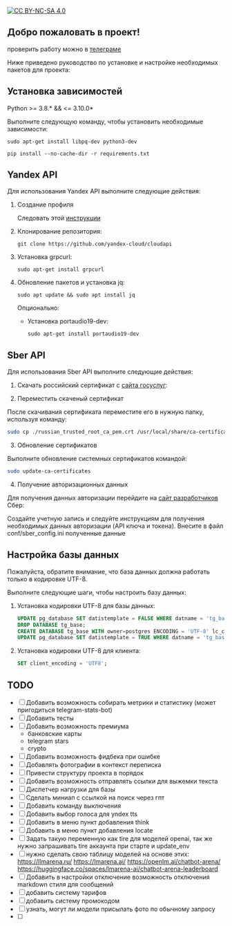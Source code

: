 [![CC BY-NC-SA 4.0][cc-by-nc-sa-shield]][cc-by-nc-sa]

[cc-by-nc-sa]: http://creativecommons.org/licenses/by-nc-sa/4.0/
[cc-by-nc-sa-image]: https://licensebuttons.net/l/by-nc-sa/4.0/88x31.png
[cc-by-nc-sa-shield]: https://img.shields.io/badge/License-CC%20BY--NC--SA%204.0-lightgrey.svg

## Добро пожаловать в проект!

проверить работу можно в [телеграме][tg]

Ниже приведено руководство по установке и настройке необходимых пакетов для проекта:

## Установка зависимостей

Python >= 3.8.* && <= 3.10.0*

Выполните следующую команду, чтобы установить необходимые зависимости:

```shell
sudo apt-get install libpq-dev python3-dev

pip install --no-cache-dir -r requirements.txt
```

## Yandex API

Для использования Yandex API выполните следующие действия:

1. Создание профиля

   Следовать этой [инструкции][df3]

2. Клонирование репозитория:

   ```shell
   git clone https://github.com/yandex-cloud/cloudapi
   ```

3. Установка grpcurl:

   ```shell
   sudo apt-get install grpcurl
   ```

4. Обновление пакетов и установка jq:

   ```shell
   sudo apt update && sudo apt install jq
   ```

   Опционально:

   - Установка portaudio19-dev:

     ```shell
     sudo apt-get install portaudio19-dev
     ```

## Sber API

Для использования Sber API выполните следующие действия:
1. Скачать российский сертификат с [сайта госуслуг][df1]:

2. Переместить скаченый сертификат

После скачивания сертификата переместите его в нужную папку, используя команду:

```bash
sudo cp ./russian_trusted_root_ca_pem.crt /usr/local/share/ca-certificates/
```

3. Обновление сертификатов

Выполните обновление системных сертификатов командой:

```bash
sudo update-ca-certificates
```

4. Получение авторизационных данных

Для получения данных авторизации перейдите на [сайт разработчиков][df2] Сбер:

Создайте учетную запись и следуйте инструкциям для получения необходимых данных авторизации (API ключа и токена).
Внесите в файл conf/sber_config.ini полученные данные


## Настройка базы данных

Пожалуйста, обратите внимание, что база данных должна работать только в кодировке UTF-8.

Выполните следующие шаги, чтобы настроить базу данных:

1. Установка кодировки UTF-8 для базы данных:

   ```sql
   UPDATE pg_database SET datistemplate = FALSE WHERE datname = 'tg_base';
   DROP DATABASE tg_base;
   CREATE DATABASE tg_base WITH owner=postgres ENCODING = 'UTF-8' lc_collate = 'en_US.utf8' lc_ctype = 'en_US.utf8' template template0;
   UPDATE pg_database SET datistemplate = TRUE WHERE datname = 'tg_base';
   ```

2. Установка кодировки UTF-8 для клиента:

   ```sql
   SET client_encoding = 'UTF8';
   ```





## TODO

- [ ] Добавить возможность собирать метрики и статистику (может пригодиться telegram-stats-bot)
- [ ] Добавить тесты
- [ ] Добавить возможность премиума
   + банковские карты
   + telegram stars
   - crypto
- [ ] Добавить возможность фидбека при ошибке
- [ ] Добавлять фотографии в контекст переписка
- [ ] Привести структуру проекта в порядок 
- [ ] Добавить возможность отправлять ссылки для выжемки текста
- [ ] Диспетчер нагрузки для базы
- [ ] Сделать миниап с ссылкой на поиск через гпт
- [ ] Добавить команду выключения
- [ ] Добавить выбор голоса для yndex tts
- [ ] Добавить в меню пункт добавления think
- [ ] Добавить в меню пункт добавления locate
- [ ] Задать такую переменную как tire для моделей openai, так же нужно запрашивать tire аккаунта при старте и update_env
- [ ] нужно сделать свою таблицу моделей на основе этих:
https://llmarena.ru/
https://lmarena.ai/
https://openlm.ai/chatbot-arena/
https://huggingface.co/spaces/lmarena-ai/chatbot-arena-leaderboard
- [ ] Добавить в настройки отключение возможность отключения markdown стиля для сообщений
- [ ] добавить систему тарифов
- [ ] добавить систему промокодом
- [ ] узнать, могут ли модели присылать фото по обычному запросу
- [ ] 



[df1]: <https://www.gosuslugi.ru/crt>
[df2]: <https://developers.sber.ru/docs/ru/gigachat/api/authorization>
[df3]: <https://cloud.yandex.ru/docs/cli/quickstart#linux_1>
[tg]:  <https://t.me/kukimanGptBot>
